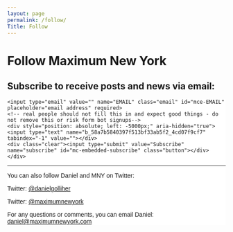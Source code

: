 ```yaml
---
layout: page
permalink: /follow/
Title: Follow
---
```


# Follow Maximum New York

## Subscribe to receive posts and news via email:

<!-- Begin Mailchimp Signup Form -->
<link href="//cdn-images.mailchimp.com/embedcode/slim-10_7.css" rel="stylesheet" type="text/css">
<style type="text/css">
	#mc_embed_signup{background:#fff; clear:left; font:14px Helvetica,Arial,sans-serif; }
	/* Add your own Mailchimp form style overrides in your site stylesheet or in this style block.
	   We recommend moving this block and the preceding CSS link to the HEAD of your HTML file. */
</style>
<div id="mc_embed_signup">
<form action="https://danielgolliher.us2.list-manage.com/subscribe/post?u=58a7b5840397f513bf33ab5f2&amp;id=4cd07f9cf7" method="post" id="mc-embedded-subscribe-form" name="mc-embedded-subscribe-form" class="validate" target="_blank" novalidate>
    <div id="mc_embed_signup_scroll">
	
	<input type="email" value="" name="EMAIL" class="email" id="mce-EMAIL" placeholder="email address" required>
    <!-- real people should not fill this in and expect good things - do not remove this or risk form bot signups-->
    <div style="position: absolute; left: -5000px;" aria-hidden="true"><input type="text" name="b_58a7b5840397f513bf33ab5f2_4cd07f9cf7" tabindex="-1" value=""></div>
    <div class="clear"><input type="submit" value="Subscribe" name="subscribe" id="mc-embedded-subscribe" class="button"></div>
    </div>
</form>
</div>

<!--End mc_embed_signup-->
---

You can also follow Daniel and MNY on Twitter:

Twitter: [@danielgolliher](https://twitter.com/danielgolliher)

Twitter: [@maximumnewyork](https://twitter.com/maximumnewyork)

For any questions or comments, you can email Daniel: [daniel@maximumnewyork.com](mailto:daniel@maximumnewyork.com) 